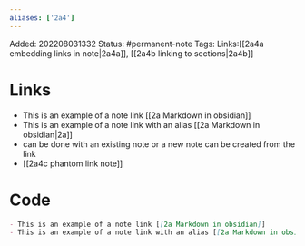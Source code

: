 ```yaml
---
aliases: ['2a4']
---
```

Added: 202208031332
Status: #permanent-note 
Tags:
Links:[[2a4a embedding links in note|2a4a]], [[2a4b linking to sections|2a4b]] 
# Links
- This is an example of a note link [[2a Markdown in obsidian]]
- This is an example of a note link with an alias [[2a Markdown in obsidian|2a]] 
- can be done with an existing note or a new note can be created from the link
- [[2a4c phantom link note]]

# Code
```md
- This is an example of a note link [[2a Markdown in obsidian]]
- This is an example of a note link with an alias [[2a Markdown in obsidian|2a]]
```